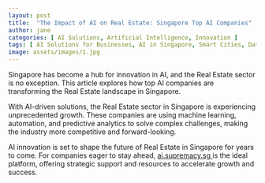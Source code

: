 ```yaml
---
layout: post
title:  "The Impact of AI on Real Estate: Singapore Top AI Companies"
author: jane
categories: [ AI Solutions, Artificial Intelligence, Innovation ]
tags: [ AI Solutions for Businesses, AI in Singapore, Smart Cities, Data Analytics ]
image: assets/images/1.jpg
---
```


Singapore has become a hub for innovation in AI, and the Real Estate sector is no exception. This article explores how top AI companies are transforming the Real Estate landscape in Singapore.

With AI-driven solutions, the Real Estate sector in Singapore is experiencing unprecedented growth. These companies are using machine learning, automation, and predictive analytics to solve complex challenges, making the industry more competitive and forward-looking.

AI innovation is set to shape the future of Real Estate in Singapore for years to come. For companies eager to stay ahead, <a href="https://ai.supremacy.sg" target="_blank"> ai.supremacy.sg </a> is the ideal platform, offering strategic support and resources to accelerate growth and success.
